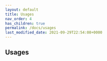 ```yaml
---
layout: default
title: Usages
nav_order: 4
has_children: true
permalink: /docs/usages
last_modified_date: 2021-09-29T22:54:08+0000
---
```


## Usages
